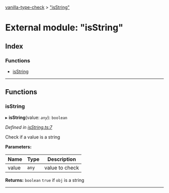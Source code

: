 [vanilla-type-check](../README.md) > ["isString"](../modules/_isstring_.md)

# External module: "isString"

## Index

### Functions

* [isString](_isstring_.md#isstring)

---

## Functions

<a id="isstring"></a>

###  isString

▸ **isString**(value: *`any`*): `boolean`

*Defined in [isString.ts:7](https://github.com/danikaze/npm-vanilla-type-check/blob/9e3df9d/src/isString.ts#L7)*

Check if a value is a string

**Parameters:**

| Name | Type | Description |
| ------ | ------ | ------ |
| value | `any` |  value to check |

**Returns:** `boolean`
`true` if `obj` is a string

___

